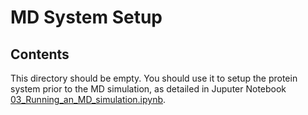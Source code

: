 # MD System Setup

## Contents

This directory should be empty. You should use it to setup the protein system prior to the MD simulation, as detailed in Juputer Notebook [03_Running_an_MD_simulation.ipynb](https://github.com/bigginlab/OxCompBio/tree/master/tutorials/MD/03_Running_an_MD_simulation.ipynb).
